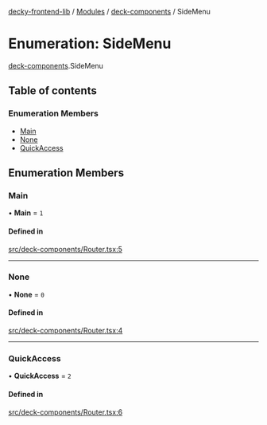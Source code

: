 [decky-frontend-lib](../README.md) / [Modules](../modules.md) / [deck-components](../modules/deck_components.md) / SideMenu

# Enumeration: SideMenu

[deck-components](../modules/deck_components.md).SideMenu

## Table of contents

### Enumeration Members

- [Main](deck_components.SideMenu.md#main)
- [None](deck_components.SideMenu.md#none)
- [QuickAccess](deck_components.SideMenu.md#quickaccess)

## Enumeration Members

### Main

• **Main** = ``1``

#### Defined in

[src/deck-components/Router.tsx:5](https://github.com/SteamDeckHomebrew/decky-frontend-lib/blob/33dd4e5/src/deck-components/Router.tsx#L5)

___

### None

• **None** = ``0``

#### Defined in

[src/deck-components/Router.tsx:4](https://github.com/SteamDeckHomebrew/decky-frontend-lib/blob/33dd4e5/src/deck-components/Router.tsx#L4)

___

### QuickAccess

• **QuickAccess** = ``2``

#### Defined in

[src/deck-components/Router.tsx:6](https://github.com/SteamDeckHomebrew/decky-frontend-lib/blob/33dd4e5/src/deck-components/Router.tsx#L6)
